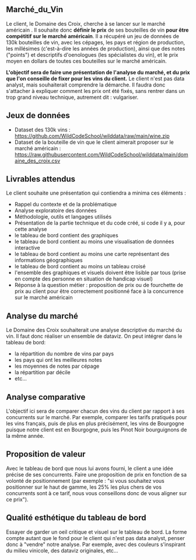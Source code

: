 ## Marché_du_Vin

Le client, le Domaine des Croix, cherche à se lancer sur le marché américain . Il souhaite donc **définir le prix** de ses bouteilles de vin **pour être compétitif sur le marché américain**. Il a récupéré un jeu de données de 130k bouteilles de vin, avec les cépages, les pays et région de production, les millésimes (c'est-à-dire les années de production), ainsi que des notes ("points") et descriptifs d'oenologues (les spécialistes du vin), et le prix moyen en dollars de toutes ces bouteilles sur le marché américain.

**L'objectif sera de faire une présentation de l'analyse du marché, et du prix que l'on conseille de fixer pour les vins du client.** Le client n'est pas data analyst, mais souhaiterait comprendre la démarche. Il faudra donc s'attacher à expliquer comment les prix ont été fixés, sans rentrer dans un trop grand niveau technique, autrement dit : vulgariser.


## Jeux de données
- Dataset des 130k vins : https://github.com/WildCodeSchool/wilddata/raw/main/wine.zip
- Dataset de la bouteille de vin que le client aimerait proposer sur le marché américain : https://raw.githubusercontent.com/WildCodeSchool/wilddata/main/domaine_des_croix.csv


## Livrables attendus
Le client souhaite une présentation qui contiendra a minima ces éléments :
- Rappel du contexte et de la problématique
- Analyse exploratoire des données
- Méthodologie, outils et langages utilisés
- Présentation de la partie technique et du code créé, si code il y a, pour cette analyse
- le tableau de bord contient des graphiques
- le tableau de bord contient au moins une visualisation de données interactive
- le tableau de bord contient au moins une carte représentant des informations géographiques
- le tableau de bord contient au moins un tableau croisé
- l'ensemble des graphiques et visuels doivent être lisible par tous (prise en compte des personne en situation de handicap visuel)
- Réponse à la question métier : proposition de prix ou de fourchette de prix au client pour être correctement positionné face à la concurrence sur le marché américain

## Analyse du marché
Le Domaine des Croix souhaiterait une analyse descriptive du marché du vin. Il faut donc réaliser un ensemble de dataviz. On peut intégrer dans le tableau de bord:
- la répartition du nombre de vins par pays
- les pays qui ont les meilleures notes
- les moyennes de notes par cépage
- la répartition par décile
- etc...

## Analyse comparative

L'objectif ici sera de comparer chacun des vins du client par rapport à ses concurrents sur le marché. Par exemple, comparer les tarifs pratiqués pour les vins français, puis de plus en plus précisément, les vins de Bourgogne puisque notre client est en Bourgogne, puis les Pinot Noir bourguignons de la même année.

## Proposition de valeur

Avec le tableau de bord que nous lui avons fourni, le client a une idée précise de ses concurrents. Faire une proposition de prix en fonction de sa volonté de positionnement (par exemple : "si vous souhaitez vous positionner sur le haut de gamme, les 25% les plus chers de vos concurrents sont à ce tarif, nous vous conseillons donc de vous aligner sur ce prix").

## Qualité esthétique du tableau de bord

Essayer de garder un oeil critique et visuel sur le tableau de bord. La forme compte autant que le fond pour le client qui n'est pas data analyst, penser donc à "vendre" notre analyse. Par exemple, avec des couleurs s'inspirant du milieu vinicole, des dataviz originales, etc...
